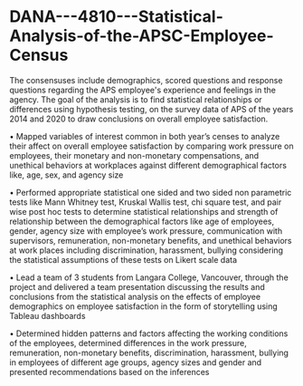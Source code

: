 # DANA---4810---Statistical-Analysis-of-the-APSC-Employee-Census
The consensuses include demographics, scored questions and response questions regarding the APS employee's experience and feelings in the agency. The goal of the analysis is to find statistical relationships or differences using hypothesis testing, on the survey data of APS of the years 2014 and 2020 to draw conclusions on overall employee satisfaction.

•	Mapped variables of interest common in both year’s censes to analyze their affect on overall employee satisfaction by comparing work pressure on employees, their monetary and non-monetary compensations, and unethical behaviors at workplaces against different demographical factors like, age, sex, and agency size

•	Performed appropriate statistical one sided and two sided non parametric tests like Mann Whitney test, Kruskal Wallis test, chi square test, and pair wise post hoc tests to determine statistical relationships and strength of relationship between the demographical factors like age of employees, gender, agency size with employee’s work pressure, communication with supervisors, remuneration, non-monetary benefits, and unethical behaviors at work places including discrimination, harassment, bullying considering the statistical assumptions of these tests on Likert scale data

•	Lead a team of 3 students from Langara College, Vancouver, through the project and delivered a team presentation discussing the results and conclusions from the statistical analysis on the effects of employee demographics on employee satisfaction in the form of storytelling using Tableau dashboards

•	Determined hidden patterns and factors affecting the working conditions of the employees, determined differences in the work pressure, remuneration, non-monetary benefits, discrimination, harassment, bullying in employees of different age groups, agency sizes and gender and presented recommendations based on the inferences

